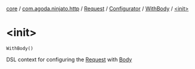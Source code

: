 [core](../../../../index.md) / [com.agoda.ninjato.http](../../../index.md) / [Request](../../index.md) / [Configurator](../index.md) / [WithBody](index.md) / [&lt;init&gt;](./-init-.md)

# &lt;init&gt;

`WithBody()`

DSL context for configuring the [Request](../../index.md) with [Body](../../../-body/index.md)


